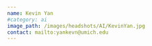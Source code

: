 ```yaml
---
name: Kevin Yan
#category: ai
image_path: /images/headshots/AI/KevinYan.jpg
contact: mailto:yankevn@umich.edu
---
```

